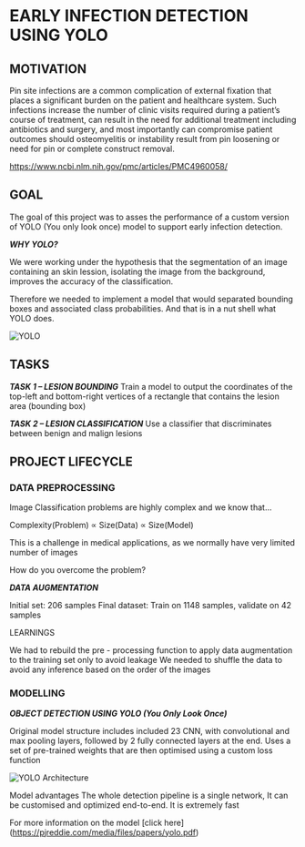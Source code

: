 # EARLY INFECTION DETECTION USING YOLO

## MOTIVATION

Pin site infections are a common complication of external fixation that places a significant burden on the patient and healthcare system. Such infections increase the number of clinic visits required during a patient’s course of treatment, can result in the need for additional treatment including antibiotics and surgery, and most importantly can compromise patient outcomes should osteomyelitis or instability result from pin loosening or need for pin or complete construct removal. 

https://www.ncbi.nlm.nih.gov/pmc/articles/PMC4960058/


## GOAL
The goal of this project was to asses the performance of a custom version of YOLO (You only look once) model to support early infection detection.

***WHY YOLO?***

We were working under the hypothesis that the segmentation of an image containing an skin lession, isolating the image from the background, improves the accuracy of the classification. 

Therefore we needed to implement a model that would separated bounding boxes and associated class probabilities. And that is in a nut shell what YOLO does.

![YOLO](https://cdn-images-1.medium.com/max/1600/1*oOD2qLugrH-oc6EEKLzdBg.jpeg)


## TASKS

***TASK 1 – LESION BOUNDING***
Train a model to output the coordinates of the top-left and bottom-right vertices of a rectangle that contains the lesion area (bounding box)

***TASK 2 – LESION CLASSIFICATION***
Use a classifier that discriminates between benign and malign lesions


## PROJECT LIFECYCLE 

### DATA PREPROCESSING 

Image Classification problems are highly complex and we know that…

Complexity(Problem) ∝ Size(Data) ∝ Size(Model)

This is a challenge in medical applications, as we normally have very limited number of images

How do you overcome the problem? 

***DATA AUGMENTATION***





Initial set: 206 samples
Final dataset: Train on 1148 samples, validate on 42 samples

LEARNINGS

We had to rebuild the pre - processing function to apply data augmentation to the training set only to avoid leakage
We needed to shuffle the data to avoid any inference based on the order of the images

### MODELLING

***OBJECT DETECTION USING YOLO (You Only Look Once)***

Original model structure includes included 23 CNN, with convolutional and max pooling layers, followed by 2 fully connected layers at the end. Uses a set of pre-trained weights that are then optimised using a custom loss function

![YOLO Architecture](https://encrypted-tbn0.gstatic.com/images?q=tbn:ANd9GcQ43CZUbXypj0MJrgUP4d_PAlO8kwoKXL64B18rqamnz7r5B4bY)


Model advantages
The whole detection pipeline is a single network, 
It can be customised and optimized end-to-end. 
It is extremely fast

For more information on the model [click here] (https://pjreddie.com/media/files/papers/yolo.pdf)







